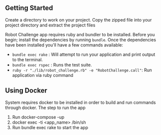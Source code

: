 ## Getting Started
Create a directory to work on your project. Copy the zipped file into your project directory and extract the project files

Robot Challenge app requires ruby and bundler to be installed. Before you begin; install the dependencies by running `bundle`.
Once the dependencies have been installed you'll have a few commands available:
- `bundle exec rake`  : Will attempt to run your application and print output to the terminal.
- `bundle exec rspec` : Runs the test suite.
- `ruby -r "./lib/robot_challenge.rb" -e "RobotChallenge.call"`: Run application via ruby command


## Using Docker
System requires docker to be installed in order to build and run commands through docker. The step to run the app
1. Run docker-compose -up
2. docker exec -ti <app_name> /bin/sh
3. Run bundle exec rake to start the app
